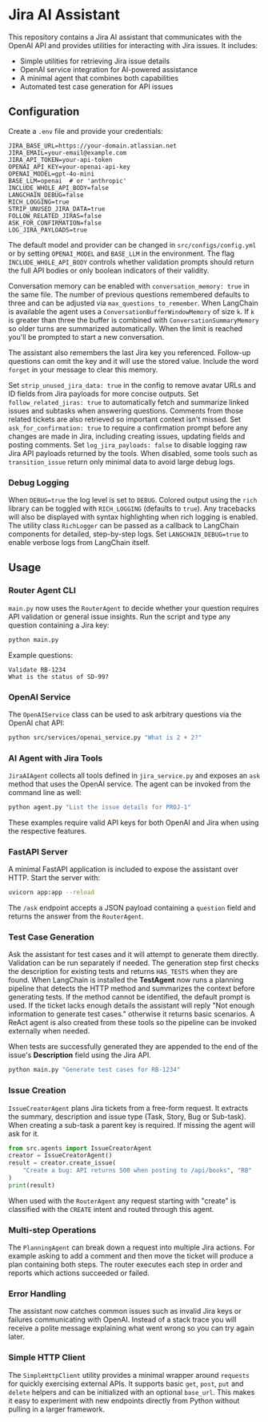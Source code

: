 # Jira AI Assistant

This repository contains a Jira AI assistant that communicates with the OpenAI API and provides utilities for interacting with Jira issues. It includes:

- Simple utilities for retrieving Jira issue details
- OpenAI service integration for AI-powered assistance
- A minimal agent that combines both capabilities
- Automated test case generation for API issues

## Configuration

Create a `.env` file and provide your credentials:

```
JIRA_BASE_URL=https://your-domain.atlassian.net
JIRA_EMAIL=your-email@example.com
JIRA_API_TOKEN=your-api-token
OPENAI_API_KEY=your-openai-api-key
OPENAI_MODEL=gpt-4o-mini
BASE_LLM=openai  # or 'anthropic'
INCLUDE_WHOLE_API_BODY=false
LANGCHAIN_DEBUG=false
RICH_LOGGING=true
STRIP_UNUSED_JIRA_DATA=true
FOLLOW_RELATED_JIRAS=false
ASK_FOR_CONFIRMATION=false
LOG_JIRA_PAYLOADS=true
```

The default model and provider can be changed in `src/configs/config.yml` or by setting `OPENAI_MODEL` and `BASE_LLM` in the environment. The flag `INCLUDE_WHOLE_API_BODY` controls whether validation prompts should return the full API bodies or only boolean indicators of their validity.


Conversation memory can be enabled with `conversation_memory: true` in the same file. The number of previous questions remembered defaults to three and can be adjusted via `max_questions_to_remember`. When LangChain is available the agent uses a `ConversationBufferWindowMemory` of size `k`. If `k` is greater than three the buffer is combined with `ConversationSummaryMemory` so older turns are summarized automatically. When the limit is reached you'll be prompted to start a new conversation.

The assistant also remembers the last Jira key you referenced. Follow-up questions can omit the key and it will use the stored value. Include the word `forget` in your message to clear this memory.

Set `strip_unused_jira_data: true` in the config to remove avatar URLs and ID fields from Jira payloads for more concise outputs.
Set `follow_related_jiras: true` to automatically fetch and summarize linked issues and subtasks when answering questions. Comments from those related tickets are also retrieved so important context isn't missed.
Set `ask_for_confirmation: true` to require a confirmation prompt before any changes are made in Jira, including creating issues, updating fields and posting comments.
Set `log_jira_payloads: false` to disable logging raw Jira API payloads returned by the tools. When disabled, some tools such as `transition_issue` return only minimal data to avoid large debug logs.

### Debug Logging

When `DEBUG=true` the log level is set to ``DEBUG``. Colored output using the
`rich` library can be toggled with `RICH_LOGGING` (defaults to `true`). Any
tracebacks will also be displayed with syntax highlighting when rich logging is
enabled. The utility class `RichLogger` can be passed as a callback to LangChain
components for detailed, step-by-step logs. Set `LANGCHAIN_DEBUG=true` to enable
verbose logs from LangChain itself.

## Usage

### Router Agent CLI

`main.py` now uses the `RouterAgent` to decide whether your question requires
API validation or general issue insights. Run the script and type any question
containing a Jira key:

```bash
python main.py
```

Example questions:

```text
Validate RB-1234
What is the status of SD-99?
```

### OpenAI Service

The `OpenAIService` class can be used to ask arbitrary questions via the OpenAI chat API:

```bash
python src/services/openai_service.py "What is 2 + 2?"
```

### AI Agent with Jira Tools

`JiraAIAgent` collects all tools defined in `jira_service.py` and exposes an `ask` method that uses the OpenAI service. The agent can be invoked from the command line as well:

```bash
python agent.py "List the issue details for PROJ-1"
```

These examples require valid API keys for both OpenAI and Jira when using the respective features.

### FastAPI Server

A minimal FastAPI application is included to expose the assistant over HTTP. Start the server with:

```bash
uvicorn app:app --reload
```

The `/ask` endpoint accepts a JSON payload containing a `question` field and returns the answer from the `RouterAgent`.

### Test Case Generation

Ask the assistant for test cases and it will attempt to generate them directly. Validation can be run separately if needed. The generation step first checks the description for existing tests and returns `HAS_TESTS` when they are found. When LangChain is installed the **TestAgent** now runs a planning pipeline that detects the HTTP method and summarizes the context before generating tests. If the method cannot be identified, the default prompt is used. If the ticket lacks enough details the assistant will reply "Not enough information to generate test cases." otherwise it returns basic scenarios. A ReAct agent is also created from these tools so the pipeline can be invoked externally when needed.

When tests are successfully generated they are appended to the end of the issue's
**Description** field using the Jira API.

```bash
python main.py "Generate test cases for RB-1234"
```

### Issue Creation

`IssueCreatorAgent` plans Jira tickets from a free-form request. It extracts the
summary, description and issue type (Task, Story, Bug or Sub-task). When
creating a sub-task a parent key is required. If missing the agent will ask for
it.

```python
from src.agents import IssueCreatorAgent
creator = IssueCreatorAgent()
result = creator.create_issue(
    "Create a bug: API returns 500 when posting to /api/books", "RB"
)
print(result)
```

When used with the `RouterAgent` any request starting with "create" is
classified with the `CREATE` intent and routed through this agent.

### Multi-step Operations

The `PlanningAgent` can break down a request into multiple Jira actions. For
example asking to add a comment and then move the ticket will produce a plan
containing both steps. The router executes each step in order and reports which
actions succeeded or failed.

### Error Handling

The assistant now catches common issues such as invalid Jira keys or failures
communicating with OpenAI. Instead of a stack trace you will receive a polite
message explaining what went wrong so you can try again later.

### Simple HTTP Client

The ``SimpleHttpClient`` utility provides a minimal wrapper around
``requests`` for quickly exercising external APIs.  It supports basic
``get``, ``post``, ``put`` and ``delete`` helpers and can be initialized
with an optional ``base_url``.  This makes it easy to experiment with new
endpoints directly from Python without pulling in a larger framework.

